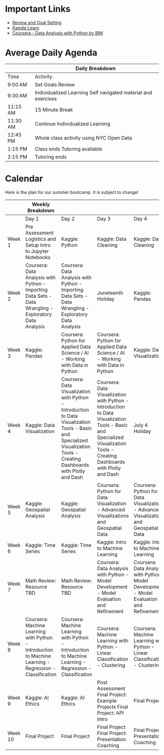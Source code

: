 

# Important Links

- [Review and Goal Setting](https://t.ly/9KsMb)
- [Kaggle Learn](https://www.kaggle.com/learn)
- [Coursera - Data Analysis with Python by IBM](https://www.coursera.org/learn/data-analysis-with-python)

# Average Daily Agenda

|          | Daily Breakdown                                               |
|----------|---------------------------------------------------------------|
| Time     | Activity                                                      |
| 9:00 AM  | Set Goals Review                                              |
| 9:30 AM  | Individualized Learning Self navigated material and exercises |
| 11:15 AM | 15 Minute Break                                               |
| 11:30 AM | Continue Individualized Learning                              |
| 12:45 PM | Whole class activity using NYC Open Data                      |
| 1:15 PM  | Class ends Tutoring available                                 |
| 2:15 PM  | Tutoring ends                                                 |


# Calendar

Here is the plan for our summer bootcamp. It is subject to change!

|          | Weekly Breakdown                                                                                   |        |                                                               |        |
|----------|-----------------------------------------------------------------------------------------------------|--------|---------------------------------------------------------------|--------|
|          | Day 1                                                                                               | Day 2  | Day 3                                                         | Day 4  |
| Week 1   | Pre Assessment Logistics and Setup Intro to Jupyter Notebooks                                      | Kaggle: Python | Kaggle: Data Cleaning                                       | Kaggle: Data Cleaning |
| Week 2   | Coursera: Data Analysis with Python - Importing Data Sets - Data Wrangling - Exploratory Data Analysis | Coursera: Data Analysis with Python - Importing Data Sets - Data Wrangling - Exploratory Data Analysis | Juneteenth Holiday                                           | Kaggle: Pandas |
| Week 3   | Kaggle: Pandas                                                                                     | Coursera: Python for Applied Data Science / AI - Working with Data in Python | Coursera: Python for Applied Data Science / AI - Working with Data in Python | Kaggle: Data Visualization |
| Week 4   | Kaggle: Data Visualization                                                                        | Coursera: Data Visualization with Python - Introduction to Data Visualization Tools - Basic and Specialized Visualization Tools - Creating Dashboards with Plotly and Dash | Coursera: Data Visualization with Python - Introduction to Data Visualization Tools - Basic and Specialized Visualization Tools - Creating Dashboards with Plotly and Dash | July 4 Holiday |
| Week 5   | Kaggle: Geospatial Analysis                                                                       | Kaggle: Geospatial Analysis | Coursera: Python for Data Visualization - Advanced Visualizations and Geospatial Data | Coursera: Python for Data Visualization - Advanced Visualizations and Geospatial Data |
| Week 6   | Kaggle: Time Series                                                                               | Kaggle: Time Series | Kaggle: Intro to Machine Learning                            | Kaggle: Intro to Machine Learning |
| Week 7   | Math Review: Resource TBD                                                                         | Math Review: Resource TBD | Coursera: Data Analysis with Python - Model Development - Model Evaluation and Refinement | Coursera: Data Analysis with Python - Model Development - Model Evaluation and Refinement |
| Week 8   | Coursera: Machine Learning with Python - Introduction to Machine Learning - Regression - Classification | Coursera: Machine Learning with Python - Introduction to Machine Learning - Regression - Classification | Coursera: Machine Learning with Python - Linear Classification - Clustering | Coursera: Machine Learning with Python - Linear Classification - Clustering |
| Week 9   | Kaggle: AI Ethics                                                                                  | Kaggle: AI Ethics | Post Assessment Final Project: Example Projects Final Project: API Intro | Final Project |
| Week 10  | Final Project                                                                                      | Final Project | Final Project Final Project: Presentation Coaching           | Final Project: Presentation Coaching |